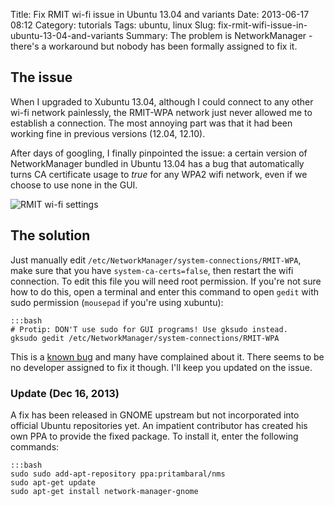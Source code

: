Title: Fix RMIT wi-fi issue in Ubuntu 13.04 and variants
Date: 2013-06-17 08:12
Category: tutorials
Tags: ubuntu, linux
Slug: fix-rmit-wifi-issue-in-ubuntu-13-04-and-variants
Summary: The problem is NetworkManager - there's a workaround but nobody has been formally assigned to fix it.

## The issue

When I upgraded to Xubuntu 13.04, although I could connect to any other wi-fi network painlessly,
the RMIT-WPA network just never allowed me to establish a connection. The most annoying part was
that it had been working fine in previous versions (12.04, 12.10).

After days of googling, I finally pinpointed the issue: a certain version of NetworkManager
bundled in Ubuntu 13.04 has a bug that automatically turns CA certificate usage to *true* for any
WPA2 wifi network, even if we choose to use none in the GUI.

![RMIT wi-fi settings](/images/rmit_wifi.png)

## The solution

Just manually edit `/etc/NetworkManager/system-connections/RMIT-WPA`, make sure that you have
`system-ca-certs=false`, then restart the wifi connection. To edit this file you will need root
permission. If you're not sure how to do this, open a terminal and enter this command to open
`gedit` with sudo permission (`mousepad` if you're using xubuntu):

    :::bash
    # Protip: DON'T use sudo for GUI programs! Use gksudo instead.
    gksudo gedit /etc/NetworkManager/system-connections/RMIT-WPA

This is a [known bug](https://bugs.launchpad.net/ubuntu/+source/network-manager/+bug/1104476) and
many have complained about it. There seems to be no developer assigned to fix it though. I'll keep
you updated on the issue.

### Update (Dec 16, 2013)

A fix has been released in GNOME upstream but not incorporated into official Ubuntu repositories
yet. An impatient contributor has created his own PPA to provide the fixed package. To install it,
enter the following commands:

    :::bash
    sudo sudo add-apt-repository ppa:pritambaral/nms
    sudo apt-get update
    sudo apt-get install network-manager-gnome
